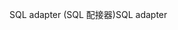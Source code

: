 <span data-ttu-id="eaa04-101">SQL adapter (SQL 配接器)</span><span class="sxs-lookup"><span data-stu-id="eaa04-101">SQL adapter</span></span>